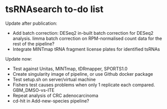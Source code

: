# tsRNAsearch to-do list

Update after publication:
* Add batch correction: DESeq2 in-built batch correction for DESeq2 analysis. limma batch correction on RPM-normalised count data for the rest of the pipeline?
* Integrate MINTmap tRNA fragment license plates for identified tsRNAs

Update now:
* Test against Unitas, MINTmap, tDRmapper, SPORTS1.0
* Create singularity image of pipeline, or use Github docker package
* Test setup.sh on server/virtual machine
* Fishers test causes problems when only 1 replicate each compared. GBM_DMSO-vs-ITE
* Repeat analysis of CRC adenocarcinoma
* cd-hit in Add-new-species pipeline?
